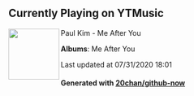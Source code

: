 ## Currently Playing on YTMusic

[<img align="left" width="100" src="https://lh3.googleusercontent.com/wlkshfEx8cQrIqRainQHKwGrwEzY-4obSpPASsmCt7diYTglmRHNVlTXSMBPSY9-LRM8xp_1jyTOIXA">](https://music.youtube.com/channel/UC959d12wXE5b5K7quFdRnVQ)

Paul Kim - Me After You

**Albums**: Me After You

Last updated at 07/31/2020 18:01

#### Generated with [20chan/github-now](https://github.com/20chan/github-now)


<!--
**20chan/20chan** is a ✨ _special_ ✨ repository because its `README.md` (this file) appears on your GitHub profile.

Here are some ideas to get you started:

- 🔭 I’m currently working on ...
- 🌱 I’m currently learning ...
- 👯 I’m looking to collaborate on ...
- 🤔 I’m looking for help with ...
- 💬 Ask me about ...
- 📫 How to reach me: ...
- 😄 Pronouns: ...
- ⚡ Fun fact: ...
-->
